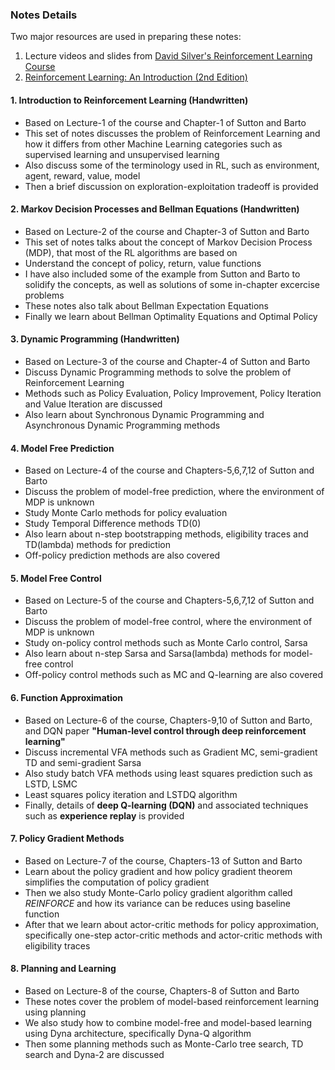 ### Notes Details
Two major resources are used in preparing these notes:
1. Lecture videos and slides from [David Silver's Reinforcement Learning Course](https://www.davidsilver.uk/teaching/)<br/>
2. [Reinforcement Learning: An Introduction (2nd Edition)](http://incompleteideas.net/book/RLbook2018.pdf)

#### 1. Introduction to Reinforcement Learning (Handwritten)
- Based on Lecture-1 of the course and Chapter-1 of Sutton and Barto
- This set of notes discusses the problem of Reinforcement Learning and how it differs from other Machine Learning categories such as supervised learning and unsupervised learning
- Also discuss some of the terminology used in RL, such as environment, agent, reward, value, model
- Then a brief discussion on exploration-exploitation tradeoff is provided

#### 2. Markov Decision Processes and Bellman Equations (Handwritten)
- Based on Lecture-2 of the course and Chapter-3 of Sutton and Barto
- This set of notes talks about the concept of Markov Decision Process (MDP), that most of the RL algorithms are based on
- Understand the concept of policy, return, value functions
- I have also included some of the example from Sutton and Barto to solidify the concepts, as well as solutions of some in-chapter excercise problems
- These notes also talk about Bellman Expectation Equations
- Finally we learn about Bellman Optimality Equations and Optimal Policy

#### 3. Dynamic Programming (Handwritten)
- Based on Lecture-3 of the course and Chapter-4 of Sutton and Barto
- Discuss Dynamic Programming methods to solve the problem of Reinforcement Learning
- Methods such as Policy Evaluation, Policy Improvement, Policy Iteration and Value Iteration are discussed
- Also learn about Synchronous Dynamic Programming and Asynchronous Dynamic Programming methods

#### 4. Model Free Prediction
- Based on Lecture-4 of the course and Chapters-5,6,7,12 of Sutton and Barto
- Discuss the problem of model-free prediction, where the environment of MDP is unknown
- Study Monte Carlo methods for policy evaluation
- Study Temporal Difference methods TD(0)
- Also learn about n-step bootstrapping methods, eligibility traces and TD(lambda) methods for prediction
- Off-policy prediction methods are also covered

#### 5. Model Free Control
- Based on Lecture-5 of the course and Chapters-5,6,7,12 of Sutton and Barto
- Discuss the problem of model-free control, where the environment of MDP is unknown
- Study on-policy control methods such as Monte Carlo control, Sarsa
- Also learn about n-step Sarsa and Sarsa(lambda) methods for model-free control
- Off-policy control methods such as MC and Q-learning are also covered

#### 6. Function Approximation
- Based on Lecture-6 of the course, Chapters-9,10 of Sutton and Barto, and DQN paper **"Human-level control through deep reinforcement learning"**
- Discuss incremental VFA methods such as Gradient MC, semi-gradient TD and semi-gradient Sarsa
- Also study batch VFA methods using least squares prediction such as LSTD, LSMC
- Least squares policy iteration and LSTDQ algorithm
- Finally, details of **deep Q-learning (DQN)** and associated techniques such as **experience replay** is provided

#### 7. Policy Gradient Methods
- Based on Lecture-7 of the course, Chapters-13 of Sutton and Barto
- Learn about the policy gradient and how policy gradient theorem simplifies the computation of policy gradient
- Then we also study Monte-Carlo policy gradient algorithm called *REINFORCE* and how its variance can be reduces using baseline function
- After that we learn about actor-critic methods for policy approximation, specifically one-step actor-critic methods and actor-critic methods with eligibility traces

#### 8. Planning and Learning
- Based on Lecture-8 of the course, Chapters-8 of Sutton and Barto
- These notes cover the problem of model-based reinforcement learning using planning
- We also study how to combine model-free and model-based learning using Dyna architecture, specifically Dyna-Q algorithm
- Then some planning methods such as Monte-Carlo tree search, TD search and Dyna-2 are discussed


